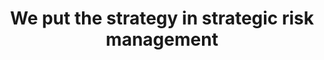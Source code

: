 ---
templateKey: index-page
title: We put the strategy in strategic risk management
videoSourceURL: https://www.youtube.com/embed/8TaP34F2GVc
videoTitle: "Introduction"
heading: We put the strategy in strategic risk management.
description: >-
  We put the strategy in strategic risk management. We put the strategy in strategic risk management. We put the strategy in strategic risk management. We put the strategy in strategic risk management. We put the strategy in strategic risk management. We put the strategy in strategic risk management. We put the strategy in strategic risk management. We put the strategy in strategic risk management. We put the strategy in strategic risk management.
intro:
  blurbs:
    - image: /img/media-placeholder.png
      title: Deploy
      text: >
        Deploy text
    - image: /img/media-placeholder.png
      title: Design
      text: >
        Design text
    - image: /img/media-placeholder.png
      title: Develop
      text: >
        Develop text
trackrecord:
    heading: Our Track Record
    testimonials:
      - image: /img/media-placeholder.png
        testimonial: >
          “This is the first testimonial. In culpa consectetur officia sit. Proident mollit magna non culpa. Officia sit veniam cillum nostrud amet. Eu cillum occaecat aliqua reprehenderit enim cupidatat qui labore excepteur.”
        testifier: Paul Newman, Racecar Driving Ghost
      - image: /img/media-placeholder.png
        testimonial: >
          “This is the second testimonial. In culpa consectetur officia sit. Proident mollit magna non culpa. Officia sit veniam cillum nostrud amet. Eu cillum occaecat aliqua reprehenderit enim cupidatat qui labore excepteur.”
        testifier: Joe Schlabotnic, World Famous Baseball Player
      - image: /img/media-placeholder.png
        testimonial: >
          “This is the third testimonial. In culpa consectetur officia sit. Proident mollit magna non culpa. Officia sit veniam cillum nostrud amet. Eu cillum occaecat aliqua reprehenderit enim cupidatat qui labore excepteur.”
        testifier: Chuck Norris, Why am I the 3rd Testifier?
---